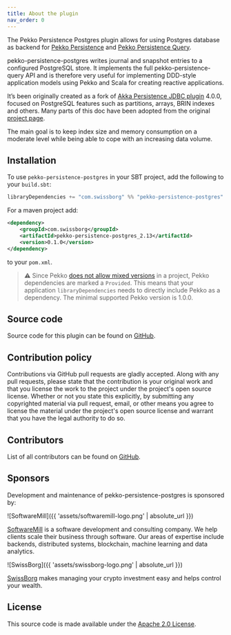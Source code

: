 ```yaml
---
title: About the plugin
nav_order: 0
---
```


The Pekko Persistence Postgres plugin allows for using Postgres database as backend for [Pekko Persistence](https://pekko.apache.org/docs/pekko/current/typed/persistence.html) and [Pekko Persistence Query](https://pekko.apache.org/docs/pekko/current/persistence-query.html).

pekko-persistence-postgres writes journal and snapshot entries to a configured PostgreSQL store. It implements the full pekko-persistence-query API and is therefore very useful for implementing DDD-style application models using Pekko and Scala for creating reactive applications.

It’s been originally created as a fork of [Akka Persistence JDBC plugin](https://github.com/akka/akka-persistence-jdbc) 4.0.0, focused on PostgreSQL features such as partitions, arrays, BRIN indexes and others. Many parts of this doc have been adopted from the original [project page](https://doc.akka.io/docs/akka-persistence-jdbc/4.0.0/index.html).

The main goal is to keep index size and memory consumption on a moderate level while being able to cope with an increasing data volume.

## Installation

To use `pekko-persistence-postgres` in your SBT project, add the following to your `build.sbt`:

```scala
libraryDependencies += "com.swissborg" %% "pekko-persistence-postgres" % "0.1.0"
```

For a maven project add:
```xml
<dependency>
    <groupId>com.swissborg</groupId>
    <artifactId>pekko-persistence-postgres_2.13</artifactId>
    <version>0.1.0</version>
</dependency>
```
to your `pom.xml`.

> :warning: Since Pekko [does not allow mixed versions](https://nightlies.apache.org/pekko/docs/pekko/1.0.2/docs/common/binary-compatibility-rules.html#mixed-versioning-is-not-allowed) in a project, Pekko dependencies are marked a `Provided`. This means that your application `libraryDependencies` needs to directly include Pekko as a dependency. The minimal supported Pekko version is 1.0.0.  


## Source code

Source code for this plugin can be found on [GitHub](https://github.com/SwissBorg/pekko-persistence-postgres).

## Contribution policy

Contributions via GitHub pull requests are gladly accepted. Along with any pull requests, please state that the contribution is your original work and that you license the work to the project under the project's open source license. Whether or not you state this explicitly, by submitting any copyrighted material via pull request, email, or other means you agree to license the material under the project's open source license and warrant that you have the legal authority to do so.

## Contributors
List of all contributors can be found on [GitHub](https://github.com/SwissBorg/pekko-persistence-postgres/graphs/contributors).

## Sponsors

Development and maintenance of pekko-persistence-postgres is sponsored by:

![SoftwareMill]({{ 'assets/softwaremill-logo.png' | absolute_url }})

[SoftwareMill](https://softwaremill.com) is a software development and consulting company. We help clients scale their business through software. Our areas of expertise include backends, distributed systems, blockchain, machine learning and data analytics.

![SwissBorg]({{ 'assets/swissborg-logo.png' | absolute_url }})

[SwissBorg](https://swissborg.com) makes managing your crypto investment easy and helps control your wealth.

## License

This source code is made available under the [Apache 2.0 License](https://www.apache.org/licenses/LICENSE-2.0).
